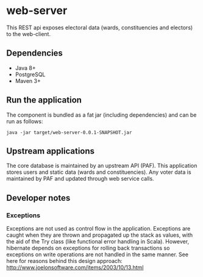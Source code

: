 # web-server

This REST api exposes electoral data (wards, constituencies and electors) to the web-client.

## Dependencies

- Java 8+
- PostgreSQL
- Maven 3+

## Run the application

The component is bundled as a fat jar (including dependencies) and can be run as follows:

```
java -jar target/web-server-0.0.1-SNAPSHOT.jar
```

## Upstream applications

The core database is maintained by an upstream API (PAF).  This application stores users and static data (wards and constituencies).
Any voter data is maintained by PAF and updated through web service calls.

## Developer notes

### Exceptions

Exceptions are not used as control flow in the application.  Exceptions are caught when they are thrown
and propagated up the stack as values, with the aid of the Try class (like functional error handling in Scala).
However, hibernate depends on exceptions for rolling back transactions so exceptions on write operations are not handled in the same manner.
See here for reasons behind this design approach: http://www.joelonsoftware.com/items/2003/10/13.html
